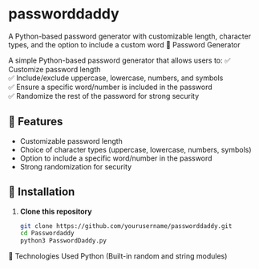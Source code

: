 # passworddaddy
A Python-based password generator with customizable length, character types, and the option to include a custom word
 🔐 Password Generator

A simple Python-based password generator that allows users to:
✅ Customize password length  
✅ Include/exclude uppercase, lowercase, numbers, and symbols  
✅ Ensure a specific word/number is included in the password  
✅ Randomize the rest of the password for strong security  

## 🚀 Features
- Customizable password length
- Choice of character types (uppercase, lowercase, numbers, symbols)
- Option to include a specific word/number in the password
- Strong randomization for security

## 📌 Installation
1. **Clone this repository**  
   ```bash
   git clone https://github.com/yourusername/passworddaddy.git
   cd Passwordaddy
   python3 PasswordDaddy.py

🔧 Technologies Used
Python (Built-in random and string modules)
